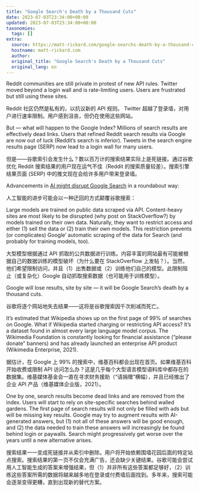 ```yaml
---
title: "Google Search's Death by a Thousand Cuts"
date: 2023-07-03T23:34:00+08:00
updated: 2023-07-03T23:34:00+08:00
taxonomies:
  tags: []
extra:
  source: https://matt-rickard.com/google-searchs-death-by-a-thousand-cuts
  hostname: matt-rickard.com
  author: 
  original_title: "Google Search's Death by a Thousand Cuts"
  original_lang: en
---
```


Reddit communities are still private in protest of new API rules. Twitter moved beyond a login wall and is rate-limiting users. Users are frustrated but still using these sites.  

Reddit 社区仍然是私有的，以抗议新的 API 规则。 Twitter 超越了登录墙，对用户进行速率限制。用户感到沮丧，但仍在使用这些网站。

But — what will happen to the Google Index? Millions of search results are effectively dead links. Users that refined Reddit search results via Google are now out of luck (Reddit’s search is inferior). Tweets in the search engine results page (SERP) now lead to a login wall for many users.  

但是——谷歌索引会发生什么？数以百万计的搜索结果实际上是死链接。通过谷歌优化 Reddit 搜索结果的用户现在运气不佳（Reddit 的搜索质量较差）。搜索引擎结果页面 (SERP) 中的推文现在会给许多用户带来登录墙。

Advancements in [AI might disrupt Google Search](https://matt-rickard.com/will-llms-disrupt-google) in a roundabout way:  

人工智能的进步可能会以一种迂回的方式颠覆谷歌搜索：

Large models are trained on public data scraped via API. Content-heavy sites are most likely to be disrupted (why post on StackOverflow?) by models trained on their own data. Naturally, they want to restrict access and either (1) sell the data or (2) train their own models. This restriction prevents (or complicates) Google’ automatic scraping of the data for Search (and probably for training models, too).  

大型模型根据通过 API 抓取的公共数据进行训练。内容丰富的网站最有可能被根据自己的数据训练的模型破坏（为什么要在 StackOverflow 上发帖？）。当然，他们希望限制访问，并且（1）出售数据或（2）训练他们自己的模型。此限制阻止（或复杂化）Google 自动抓取搜索数据（也可能用于训练模型）。

Google will lose results, site by site — it will be Google Search’s death by a thousand cuts.  

谷歌将逐个网站地失去结果——这将是谷歌搜索因千次削减而死亡。

It’s estimated that Wikipedia shows up on the first page of 99% of searches on Google. What if Wikipedia started charging or restricting API access? It’s a dataset found in almost every large language model corpus. The Wikimedia Foundation is constantly looking for financial assistance (“please donate” banners) and has already launched an enterprise API product (Wikimedia Enterprise, 2021).  

据估计，在 Google 上 99% 的搜索中，维基百科都会出现在首页。如果维基百科开始收费或限制 API 访问怎么办？这是几乎每个大型语言模型语料库中都存在的数据集。维基媒体基金会一直在寻求财务援助（“请捐赠”横幅），并且已经推出了企业 API 产品（维基媒体企业版，2021）。

One by one, search results become dead links and are removed from the index. Users will start to rely on site-specific searches behind walled gardens. The first page of search results will not only be filled with ads but will be missing key results. Google may try to augment results with AI-generated answers, but (1) not all of these answers will be good enough, and (2) the data needed to train these answers will increasingly be found behind login or paywalls. Search might progressively get worse over the years until a new alternative arises.  

搜索结果一一变成死链接并从索引中删除。用户将开始依赖围墙花园后面的特定站点搜索。搜索结果的第一页不仅会充满广告，还会缺少关键结果。谷歌可能会尝试用人工智能生成的答案来增强结果，但（1）并非所有这些答案都足够好，（2）训练这些答案所需的数据将越来越多地在登录或付费墙后面找到。多年来，搜索可能会逐渐变得更糟，直到出现新的替代方案。
